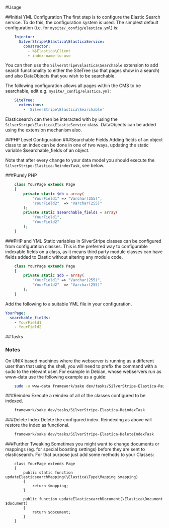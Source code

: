 #Usage

##Initial YML Configuration
The first step is to configure the Elastic Search service. To do this, the configuration system
is used. The simplest default configuration (i.e. for `mysite/_config/elastica.yml`) is:

```yml
	Injector:
	  SilverStripe\Elastica\ElasticaService:
		constructor:
		  - %$Elastica\Client
		  - index-name-to-use
```

You can then use the `SilverStripe\Elastica\Searchable` extension to add search functionality
to either the SiteTree (so that pages show in a search) and also DataObjects that you wish to be
searchable.

The following configuration allows all pages within the CMS to be searchable, edit e.g. `mysite/_config/elastica.yml`:
```yml
	SiteTree:
	  extensions:
		- 'SilverStripe\Elastica\Searchable'
```
Elasticsearch can then be interacted with by using the `SilverStripe\Elastica\ElasticService` class.  DataObjects can be
added using the extension mechanism also.

##PHP Level Configuration
###Searchable Fields
Adding fields of an object class to an index can be done in one of two ways, updating the static variable
$searchable_fields of an object.

Note that after every change to your data model you should execute the `SilverStripe-Elastica-ReindexTask`, see below.

###Purely PHP
```php
	class YourPage extends Page
	{
		private static $db = array(
			"YourField1" => "Varchar(255)",
			"YourField2"  => "Varchar(255)"
		);
		private static $searchable_fields = array(
			"YourField1",
			"YourField2"
		);
	}
```
###PHP and YML
Static variables in SilverStripe classes can be configured from configuration classes.  This is the preferred way to
configurable indexable fields on a class, as it means third party module classes can have fields added to Elastic
without altering any module code.
```php
	class YourPage extends Page
	{
		private static $db = array(
			"YourField1" => "Varchar(255)",
			"YourField2"  => "Varchar(255)"
		);
	}
```

Add the following to a suitable YML file in your configuration.
```yml
YourPage:
  searchable_fields:
	- YourField1
	- YourField2
```


##Tasks
### Notes
On UNIX based machines where the webserver is running as a different user than that using the shell, you will need to
prefix the command with a sudo to the relevant user.  For example in Debian, whose webservers run as www-data use the
following example as a guide:

```bash
	sudo -u www-data framework/sake dev/tasks/SilverStripe-Elastica-ReindexTask
```

###Reindex
Execute a reindex of all of the classes configured to be indexed.
```bash
	framework/sake dev/tasks/SilverStripe-Elastica-ReindexTask
```

###Delete Index
Delete the configured index.  Reindexing as above will restore the index as functional.
```bash
	framework/sake dev/tasks/SilverStripe-Elastica-DeleteIndexTask
```

###Further Tweaking
Sometimes you might want to change documents or mappings (eg. for special boosting settings) before they are sent to elasticsearch.
For that purpose just add some methods to your Classes:

```
	class YourPage extends Page
	{
		public static function updateElasticsearchMapping(\Elastica\Type\Mapping $mapping)
		{
			return $mapping;
		}

		public function updateElasticsearchDocument(\Elastica\Document $document)
		{
			return $document;
		}
	}
```
